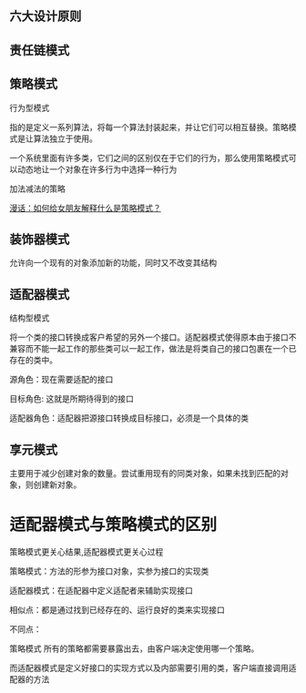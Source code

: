 ## 六大设计原则

## 责任链模式

## 策略模式

行为型模式

指的是定义一系列算法，将每一个算法封装起来，并让它们可以相互替换。策略模式是让算法独立于使用。

一个系统里面有许多类，它们之间的区别仅在于它们的行为，那么使用策略模式可以动态地让一个对象在许多行为中选择一种行为

加法减法的策略

[漫话：如何给女朋友解释什么是策略模式？](https://mp.weixin.qq.com/s?__biz=Mzg3MjA4MTExMw==&mid=2247485532&idx=1&sn=d915794a429ca24875eb6343d9322787&chksm=cef5fbeaf98272fcfb80075078b4419ee7f9d703eee5aa79c2b50a31248ed2905748224ce1a9&scene=21#wechat_redirect)

##  装饰器模式

允许向一个现有的对象添加新的功能，同时又不改变其结构



## 适配器模式

结构型模式

将一个类的接口转换成客户希望的另外一个接口。适配器模式使得原本由于接口不兼容而不能一起工作的那些类可以一起工作，做法是将类自己的接口包裹在一个已存在的类中。

源角色：现在需要适配的接口

目标角色: 这就是所期待得到的接口

适配器角色：适配器把源接口转换成目标接口，必须是一个具体的类



## 享元模式

主要用于减少创建对象的数量。尝试重用现有的同类对象，如果未找到匹配的对象，则创建新对象。



# 适配器模式与策略模式的区别

策略模式更关心结果,适配器模式更关心过程

策略模式：方法的形参为接口对象，实参为接口的实现类

适配器模式：在适配器中定义适配者来辅助实现接口

相似点：都是通过找到已经存在的、运行良好的类来实现接口

不同点：

策略模式 所有的策略都需要暴露出去，由客户端决定使用哪一个策略。

而适配器模式是定义好接口的实现方式以及内部需要引用的类，客户端直接调用适配器的方法


